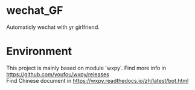 # wechat_GF
Automaticly wechat with yr girlfriend.  
# Environment
This project is mainly based on module 'wxpy'. Find more info in https://github.com/youfou/wxpy/releases  
Find Chinese document in https://wxpy.readthedocs.io/zh/latest/bot.html
